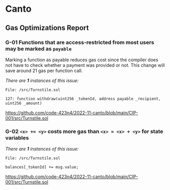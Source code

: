 # Canto

## Gas Optimizations Report

### G-01 Functions that are access-restricted from most users may be marked as `payable`

Marking a function as payable reduces gas cost since the compiler does not have to check whether a payment was provided or not. This change will save around 21 gas per function call.

_There are **1** instances of this issue:_

```solidity
File: /src/Turnstile.sol

127: function withdraw(uint256 _tokenId, address payable _recipient, uint256 _amount)
```

https://github.com/code-423n4/2022-11-canto/blob/main/CIP-001/src/Turnstile.sol

### G-02 `<x> += <y>` costs more gas than `<x> = <x> + <y>` for state variables

_There are **1** instances of this issue:_

```solidity
File: /src/Turnstile.sol

balances[_tokenId] += msg.value;
```

https://github.com/code-423n4/2022-11-canto/blob/main/CIP-001/src/Turnstile.sol

